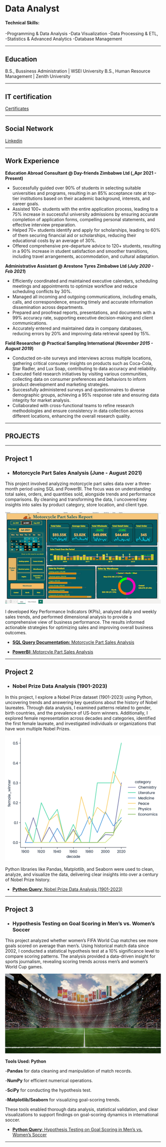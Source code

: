 # Data Analyst

#### Technical Skills: 

-Programming & Data Analysis            -Data Visualization        -Data Processing & ETL, 
-Statistics & Advanced Analytics        -Database Management

---
## Education

B.S., Bussiness Administration | WSEI University
B.S., Human Resource Management | Zenith University

---
## IT certification

[Certificates](https://github.com/Bensha93/portfolio/tree/main/Certificates)

---
## Social Network

[Linkedin](https://linkedin.com/in/adewole-oyediran-6204a2263)

---
## Work Experience
**Education Abroad Consultant @ Day-friends Zimbabwe Ltd (_Apr 2021 - Present)**
- Successfully guided over 90% of students in selecting suitable universities and programs, resulting in an 85% acceptance rate at top-tier institutions based on their academic background, interests, and career goals.
- Assisted 100+ students with the entire application process, leading to a 75% increase in successful university admissions by ensuring accurate completion of application forms, compelling personal statements, and effective interview preparation.
- Helped 70+ students identify and apply for scholarships, leading to 60% of them securing financial aid or scholarships, reducing their educational costs by an average of 30%.
- Offered comprehensive pre-departure advice to 120+ students, resulting in a 90% increase in student satisfaction and smoother transitions, including travel arrangements, accommodation, and cultural adaptation.


**Administrative Assistant @ Arestone Tyres Zimbabwe Ltd (_July 2020 - Feb 2021_)**
- Efficiently coordinated and maintained executive calendars, scheduling meetings and appointments to optimize workflow and reduce scheduling conflicts by 30%.
- Managed all incoming and outgoing communications, including emails, calls, and correspondence, ensuring timely and accurate information dissemination across departments.
- Prepared and proofread reports, presentations, and documents with a 99% accuracy rate, supporting executive decision-making and client communications.
- Accurately entered and maintained data in company databases, reducing errors by 20% and improving data retrieval speed by 15%.

**Field Researcher @ Practical Sampling International (_November 2015 - August 2019_)**
- Conducted on-site surveys and interviews across multiple locations, gathering critical consumer insights on products such as Coca-Cola, Star Radler, and Lux Soap, contributing to data accuracy and reliability.
- Executed field research initiatives by visiting various communities, collecting data on consumer preferences and behaviors to inform product development and marketing strategies.
- Successfully administered surveys and questionnaires to diverse demographic groups, achieving a 95% response rate and ensuring data integrity for market analysis.
- Collaborated with cross-functional teams to refine research methodologies and ensure consistency in data collection across different locations, enhancing the overall research quality.


---

## PROJECTS
---

## Project 1

- ### Motorcycle Part Sales Analysis (June - August 2021)

This project involved analyzing motorcycle part sales data over a three-month period using SQL and PowerBI. The focus was on understanding total sales, orders, and quantities sold, alongside trends and performance comparisons. By cleaning and transforming the data, I uncovered key insights into sales by product category, store location, and client type.

 ![Motorcycle Part](assest/PowerBI_pro.jpg)

 
I developed Key Performance Indicators (KPIs), analyzed daily and weekly sales trends, and performed dimensional analysis to provide a comprehensive view of business performance. The results informed actionable strategies for optimizing sales and improving overall business outcomes.

- [**SQL Query Documentation:** Motorcycle Part Sales Analysis](https://github.com/Bensha93/portfolio/blob/main/SQL%20Query%20Documentation_%20Motorcycle%20_Part%20Sales%20Analysis.pdf)

- [**PowerBI:** Motorcyle Part Sales Analysis](https://github.com/Bensha93/portfolio/blob/main/Motorcycle_Part_Sales_PowerBI.pbix)



---

  

## Project 2
- ### Nobel Prize Data Analysis (1901-2023)

In this project, I explore a Nobel Prize dataset (1901-2023) using Python, uncovering trends and answering key questions about the history of Nobel laureates. Through data analysis, I examined patterns related to gender, birth countries, and the prevalence of US-born winners. Additionally, I explored female representation across decades and categories, identified the first female laureate, and investigated individuals or organizations that have won multiple Nobel Prizes.

![Nobel Prize](assest/python-line.png)

Python libraries like Pandas, Matplotlib, and Seaborn were used to clean, analyze, and visualize the data, delivering clear insights into over a century of Nobel Prize history.

- [**Python Query**: Nobel Prize Data Analysis (1901-2023)](https://colab.research.google.com/drive/1ozfvYIuKwlSgOk17p67s0dVEzfj8N2XZ?usp=sharing)


---


## Project 3
- ### Hypothesis Testing on Goal Scoring in Men’s vs. Women’s Soccer

This project analyzed whether women’s FIFA World Cup matches see more goals scored on average than men’s. Using historical match data since 2002, I conducted a statistical hypothesis test at a 10% significance level to compare scoring patterns. The analysis provided a data-driven insight for sports journalism, revealing scoring trends across men’s and women’s World Cup games.

![Hypothesis](assest/soccer-pitch.jpg)

**Tools Used: Python**

-**Pandas** for data cleaning and manipulation of match records.

-**NumPy** for efficient numerical operations.

-**SciPy** for conducting the hypothesis test.

-**Matplotlib/Seaborn** for visualizing goal-scoring trends.

These tools enabled thorough data analysis, statistical validation, and clear visualizations to support findings on goal-scoring dynamics in international soccer.

- [**Python Query**: Hypothesis Testing on Goal Scoring in Men’s vs. Women’s Soccer](https://colab.research.google.com/drive/18rZZ1Gc0bDx60Cs0WgiEfbEDW8PPB8qp?usp=sharing)



---

